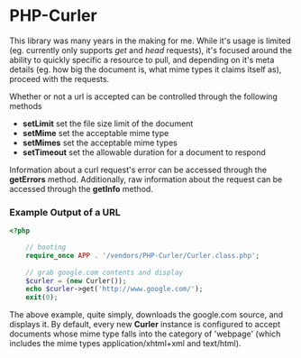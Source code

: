 PHP-Curler
===

This library was many years in the making for me. While it&#039;s usage is
limited (eg. currently only supports *get* and *head* requests), it&#039;s
focused around the ability to quickly specific a resource to pull, and depending
on it&#039;s meta details (eg. how big the document is, what mime types it
claims itself as), proceed with the requests.

Whether or not a url is accepted can be controlled through the following methods
 - **setLimit** set the file size limit of the document
 - **setMime** set the acceptable mime type
 - **setMimes** set the acceptable mime types
 - **setTimeout** set the allowable duration for a document to respond

Information about a curl request&#039;s error can be accessed through the
**getErrors** method. Additionally, raw information about the request can be
accessed through the **getInfo** method.

### Example Output of a URL

``` php
<?php

    // booting
    require_once APP . '/vendors/PHP-Curler/Curler.class.php';
    
    // grab google.com contents and display
    $curler = (new Curler());
    echo $curler->get('http://www.google.com/');
    exit(0);

```

The above example, quite simply, downloads the google.com source, and displays
it. By default, every new **Curler** instance is configured to accept documents
whose mime type falls into the category of &#039;webpage&#039; (which includes
the mime types application/xhtml+xml and text/html).
